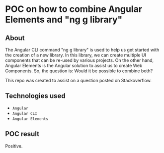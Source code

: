 # POC on how to combine Angular Elements and "ng g library"

## About

The Angular CLI command "ng g library" is used to help us get started with the creation of a new library. In this library, we can create multiple UI components that can be re-used by various projects. On the other hand, Angular Elements is the Angular solution to assist us to create Web Components. So, the question is: Would it be possible to combine both?

This repo was created to assist on a question posted on Stackoverflow.

## Technologies used

- `Angular`
- `Angular CLI`
- `Angular Elements`

## POC result

Positive.
